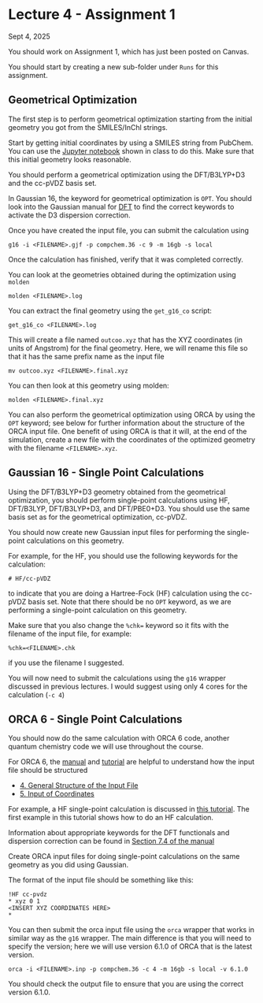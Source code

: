 # Lecture 4 - Assignment 1

Sept 4, 2025 

You should work on Assignment 1, which has just been posted on Canvas.

You should start by creating a new sub-folder under `Runs` for this assignment. 

## Geometrical Optimization 

The first step is to perform geometrical optimization starting from the initial geometry you got from the SMILES/InChl strings.

Start by getting initial coordinates by using a SMILES string from PubChem. You can use the [Jupyter notebook](https://colab.research.google.com/github/valsson-group/UNT-Chem-4660-5660-Fall2025/blob/main/Python-JupyterNotebooks/SMILES_Molecular_Representations.ipynb) shown in class to do this. Make sure that this initial geometry looks reasonable.

You should perform a geometrical optimization using the DFT/B3LYP+D3 and the cc-pVDZ basis set. 

In Gaussian 16, the keyword for geometrical optimization is `OPT`. You should look into the Gaussian manual for [DFT](https://gaussian.com/dft/) to find the correct keywords to activate the D3 dispersion correction. 

Once you have created the input file, you can submit the calculation using
```
g16 -i <FILENAME>.gjf -p compchem.36 -c 9 -m 16gb -s local
```

Once the calculation has finished, verify that it was completed correctly. 

You can look at the geometries obtained during the optimization using `molden`
```
molden <FILENAME>.log
```

You can extract the final geometry using the `get_g16_co` script:
```
get_g16_co <FILENAME>.log
```

This will create a file named `outcoo.xyz` that has the XYZ coordinates (in units of Angstrom) for the final geometry. Here, we will rename this file so that it has the same prefix name as the input file 
```
mv outcoo.xyz <FILENAME>.final.xyz
```
You can then look at this geometry using molden:
```
molden <FILENAME>.final.xyz
```

You can also perform the geometrical optimization using ORCA by using the `OPT` keyword; see below for further information about the structure of the ORCA input file. One benefit of using ORCA is that it will, at the end of the simulation, create a new file with the coordinates of the optimized geometry with the filename `<FILENAME>.xyz`.


## Gaussian 16 - Single Point Calculations 

Using the DFT/B3LYP+D3 geometry obtained from the geometrical optimization, you should perform single-point calculations using HF, DFT/B3LYP, DFT/B3LYP+D3, and DFT/PBE0+D3. You should use the same basis set as for the geometrical optimization, cc-pVDZ. 

You should now create new Gaussian input files for performing the single-point calculations on this geometry. 

For example, for the HF, you should use the following keywords for the calculation:
```
# HF/cc-pVDZ
```
to indicate that you are doing a Hartree-Fock (HF) calculation using the cc-pVDZ basis set. Note that there should be no `OPT` keyword, as we are performing a single-point calculation on this geometry. 

Make sure that you also change the `%chk=` keyword so it fits with the filename of the input file, for example:
```
%chk=<FILENAME>.chk
```
if you use the filename I suggested. 


You will now need to submit the calculations using the `g16` wrapper discussed in previous lectures. I would suggest using only 4 cores for the calculation (`-c 4`)


## ORCA 6 - Single Point Calculations 

You should now do the same calculation with ORCA 6 code, another quantum chemistry code we will use throughout the course. 

For ORCA 6, the [manual](https://www.faccts.de/docs/orca/6.0/manual/index.html) and [tutorial](https://www.faccts.de/docs/orca/6.0/tutorials/index.html) are helpful to understand how the input file should be structured
- [4. General Structure of the Input File](https://www.faccts.de/docs/orca/6.0/manual/contents/structure.html)
- [5. Input of Coordinates](https://www.faccts.de/docs/orca/6.0/manual/contents/input.html)

For example, a HF single-point calculation is discussed in [this tutorial](https://www.faccts.de/docs/orca/6.0/tutorials/prop/single_point.html). The first example in this tutorial shows how to do an HF calculation. 

Information about appropriate keywords for the DFT functionals and dispersion correction can be found in [Section 7.4 of the manual](https://www.faccts.de/docs/orca/6.0/manual/contents/detailed/model.html#)

Create ORCA input files for doing single-point calculations on the same geometry as you did using Gaussian. 

The format of the input file should be something like this:
```
!HF cc-pvdz
* xyz 0 1
<INSERT XYZ COORDINATES HERE>
*
```

You can then submit the orca input file using the `orca` wrapper that works in similar way as the `g16` wrapper. The main difference is that you will need to specify the version; here we will use version 6.1.0 of ORCA that is the latest version.
```
orca -i <FILENAME>.inp -p compchem.36 -c 4 -m 16gb -s local -v 6.1.0
```
You should check the output file to ensure that you are using the correct version 6.1.0. 







